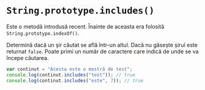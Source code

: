 # `String.prototype.includes()`

Este o metodă introdusă recent. Înainte de aceasta era folosită `String.prototype.indexOf()`.

Determină dacă un șir căutat se află într-un altul. Dacă nu găsește șirul este returnat `false`.
Poate primi un număr de caractere care indică de unde se va începe căutarea.

```js
var continut = "Acesta este o mostră de test";
console.log(continut.includes("test")); // true
console.log(continut.includes("este", 7)); // true
```
